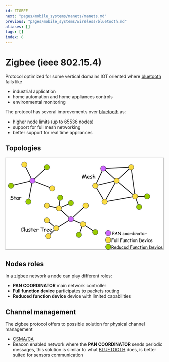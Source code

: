 ```yaml
---
id: ZIGBEE
next: "pages/mobile_systems/manets/manets.md"
previous: "pages/mobile_systems/wireless/bluetooth.md"
aliases: []
tags: []
index: 8
---
```


# Zigbee (ieee 802.15.4)

Protocol optimized for some vertical domains IOT oriented where [bluetooth](pages/mobile_systems/wireless/bluetooth.md) fails like

- industrial application
- home automation and home appliances controls
- environmental monitoring

The protocol has several improvements over [bluetooth](pages/mobile_systems/wireless/bluetooth.md) as:

- higher node limits (up to 65536 nodes)
- support for full mesh networking
- better support for real time appliances

## Topologies

![](assets/mobile_systems/Pasted%20image%2020240321144834.png)

## Nodes roles

In a [zigbee](pages/mobile_systems/wireless/zigbee.md) network a node can play different roles:

- **PAN COORDINATOR** main network controller
- **Full function device** participates to packets routing
- **Reduced function device** device with limited capabilities

## Channel management

The zigbee protocol offers to possible solution for physical channel management

- [CSMA/CA](mobile_systems/wireless/csma.md#csma/ca%20variant)
- Beacon enabled network where the **PAN COORDINATOR** sends periodic messages, this solution is similar to what [BLUETOOTH](pages/mobile_systems/wireless/bluetooth.md) does, is better suited for sensors communication
